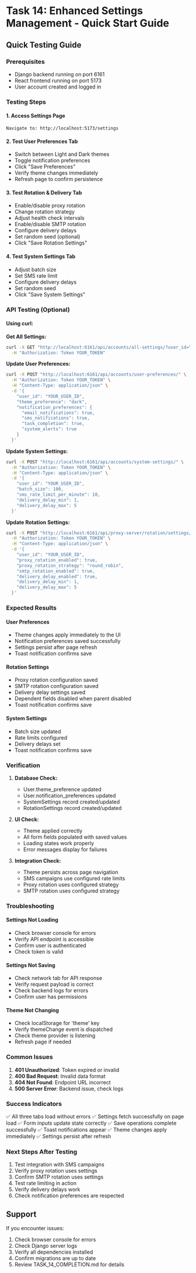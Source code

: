 # Task 14: Enhanced Settings Management - Quick Start Guide

## Quick Testing Guide

### Prerequisites
- Django backend running on port 6161
- React frontend running on port 5173
- User account created and logged in

### Testing Steps

#### 1. Access Settings Page
```
Navigate to: http://localhost:5173/settings
```

#### 2. Test User Preferences Tab
- Switch between Light and Dark themes
- Toggle notification preferences
- Click "Save Preferences"
- Verify theme changes immediately
- Refresh page to confirm persistence

#### 3. Test Rotation & Delivery Tab
- Enable/disable proxy rotation
- Change rotation strategy
- Adjust health check intervals
- Enable/disable SMTP rotation
- Configure delivery delays
- Set random seed (optional)
- Click "Save Rotation Settings"

#### 4. Test System Settings Tab
- Adjust batch size
- Set SMS rate limit
- Configure delivery delays
- Set random seed
- Click "Save System Settings"

### API Testing (Optional)

#### Using curl:

**Get All Settings:**
```bash
curl -X GET "http://localhost:6161/api/accounts/all-settings/?user_id=YOUR_USER_ID" \
  -H "Authorization: Token YOUR_TOKEN"
```

**Update User Preferences:**
```bash
curl -X POST "http://localhost:6161/api/accounts/user-preferences/" \
  -H "Authorization: Token YOUR_TOKEN" \
  -H "Content-Type: application/json" \
  -d '{
    "user_id": "YOUR_USER_ID",
    "theme_preference": "dark",
    "notification_preferences": {
      "email_notifications": true,
      "sms_notifications": true,
      "task_completion": true,
      "system_alerts": true
    }
  }'
```

**Update System Settings:**
```bash
curl -X POST "http://localhost:6161/api/accounts/system-settings/" \
  -H "Authorization: Token YOUR_TOKEN" \
  -H "Content-Type: application/json" \
  -d '{
    "user_id": "YOUR_USER_ID",
    "batch_size": 100,
    "sms_rate_limit_per_minute": 10,
    "delivery_delay_min": 1,
    "delivery_delay_max": 5
  }'
```

**Update Rotation Settings:**
```bash
curl -X POST "http://localhost:6161/api/proxy-server/rotation/settings/" \
  -H "Authorization: Token YOUR_TOKEN" \
  -H "Content-Type: application/json" \
  -d '{
    "user_id": "YOUR_USER_ID",
    "proxy_rotation_enabled": true,
    "proxy_rotation_strategy": "round_robin",
    "smtp_rotation_enabled": true,
    "delivery_delay_enabled": true,
    "delivery_delay_min": 1,
    "delivery_delay_max": 5
  }'
```

### Expected Results

#### User Preferences
- Theme changes apply immediately to the UI
- Notification preferences saved successfully
- Settings persist after page refresh
- Toast notification confirms save

#### Rotation Settings
- Proxy rotation configuration saved
- SMTP rotation configuration saved
- Delivery delay settings saved
- Dependent fields disabled when parent disabled
- Toast notification confirms save

#### System Settings
- Batch size updated
- Rate limits configured
- Delivery delays set
- Toast notification confirms save

### Verification

1. **Database Check:**
   - User.theme_preference updated
   - User.notification_preferences updated
   - SystemSettings record created/updated
   - RotationSettings record created/updated

2. **UI Check:**
   - Theme applied correctly
   - All form fields populated with saved values
   - Loading states work properly
   - Error messages display for failures

3. **Integration Check:**
   - Theme persists across page navigation
   - SMS campaigns use configured rate limits
   - Proxy rotation uses configured strategy
   - SMTP rotation uses configured strategy

### Troubleshooting

#### Settings Not Loading
- Check browser console for errors
- Verify API endpoint is accessible
- Confirm user is authenticated
- Check token is valid

#### Settings Not Saving
- Check network tab for API response
- Verify request payload is correct
- Check backend logs for errors
- Confirm user has permissions

#### Theme Not Changing
- Check localStorage for 'theme' key
- Verify themeChange event is dispatched
- Check theme provider is listening
- Refresh page if needed

### Common Issues

1. **401 Unauthorized**: Token expired or invalid
2. **400 Bad Request**: Invalid data format
3. **404 Not Found**: Endpoint URL incorrect
4. **500 Server Error**: Backend issue, check logs

### Success Indicators

✅ All three tabs load without errors
✅ Settings fetch successfully on page load
✅ Form inputs update state correctly
✅ Save operations complete successfully
✅ Toast notifications appear
✅ Theme changes apply immediately
✅ Settings persist after refresh

### Next Steps After Testing

1. Test integration with SMS campaigns
2. Verify proxy rotation uses settings
3. Confirm SMTP rotation uses settings
4. Test rate limiting in action
5. Verify delivery delays work
6. Check notification preferences are respected

## Support

If you encounter issues:
1. Check browser console for errors
2. Check Django server logs
3. Verify all dependencies installed
4. Confirm migrations are up to date
5. Review TASK_14_COMPLETION.md for details
